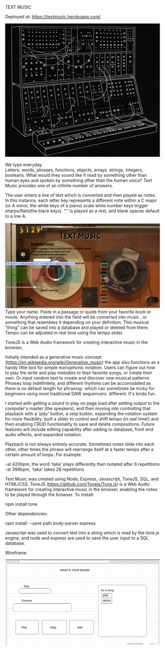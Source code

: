 TEXT MUSIC

Deployed at: https://textmusic.herokuapp.com/

![alt tag](./public/synthpic.jpg)

We type everyday.  
Letters, words, phrases, functions, objects, arrays, strings, integers, booleans. What would they sound like if read by something other than human eyes and spoken by something other than the human voice? Text Music provides one of an infinite number of answers.

The user enters a line of text which is converted and then played as notes. In this instance, each letter key represents a different note within a C major (or A minor, the white keys of a piano) scale while number keys trigger sharps/flats(the black keys).  "." is played as a rest, and blank spaces default to a low A.

![alt tag](./public/TextMusicScreen.png)
Type your name. Paste in a passage or quote from your favorite book or movie. Anything entered into the field will be converted into music...or something that resembles it depending on your definition.  This musical "thing" can be saved into a database and played or deleted from there.
Tempo can be adjusted in real time using the tempo slider.

ToneJS is a Web Audio framework for creating interactive music in the browser, 


Initially intended as a generative music concept (https://en.wikipedia.org/wiki/Generative_music) the app also functions as a handy little tool for simple monophonic notation.  Users can figure out how to play the write and play melodies to their favorite songs, or create their own.  Or input random text to create and discover new musical patterns.  Phrases loop indefinitely, and different rhythms can be accomodated as there is no default length for phrasing- which can sometimes be tricky for beginners using most traditional DAW sequencers.
different.  It's kinda fun.  

I started with getting a sound to play on page load after setting output to the computer's master (the speakers), and then moving into controlling that playback with a 'play' button, a stop button, expanding the notation system for more flexibility, built a slider to control and shift tempo (in real time!) and then enabling CRUD functionality to save and delete compositions.  Future features will include editing capability after adding to database, front end audio effects, and expanded notation.

Playback is not always entirely accurate. Sometimes notes slide into each other, other times the phrase will rearrange itself at a faster tempo after a certain amount of loops. For example:

-at 420bpm, the word 'taka' plays differently then notated after 6 repetitions
-at 396bpm, 'taka' takes 28 repetitions

Text Music was created using Node, Express, Javascript, ToneJS, SQL, and HTML/CSS.  ToneJS (https://github.com/Tonejs/Tone.js) is a Web Audio framework for creating interactive music in the browser, enabling the notes to be played through the browser. To install:

npm install tone

Other dependencies: 

npm install --save path body-parser express 

Javascript was used to convert text into a string which is read by the tone.js engine, and node and express are used to save the user input to a SQL database.

Wireframe

![alt tag](./public/WIREFRAME.png)






